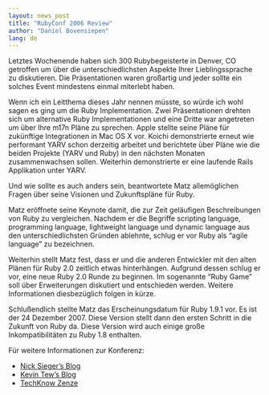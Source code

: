 ```yaml
---
layout: news_post
title: "RubyConf 2006 Review"
author: "Daniel Bovensiepen"
lang: de
---
```


Letztes Wochenende haben sich 300 Rubybegeisterte in Denver, CO
getroffen um über die unterschiedlichsten Aspekte Ihrer Lieblingssprache
zu diskutieren. Die Präsentationen waren großartig und jeder sollte ein
solches Event mindestens einmal miterlebt haben.

Wenn ich ein Leitthema dieses Jahr nennen müsste, so würde ich wohl
sagen es ging um die Ruby Implementation. Zwei Präsentationen drehten
sich um alternative Ruby Implementationen und eine Dritte war angetreten
um über Ihre m17n Pläne zu sprechen. Apple stellte seine Pläne für
zukünftige Integrationen in Mac OS X vor. Koichi demonstrierte erneut
wie performant YARV schon derzeitig arbeitet und berichtete über Pläne
wie die beiden Projekte (YARV und Ruby) in den nächsten Monaten
zusammenwachsen sollen. Weiterhin demonstrierte er eine laufende Rails
Applikation unter YARV.

Und wie sollte es auch anders sein, beantwortete Matz allemöglichen
Fragen über seine Visionen und Zukunftspläne für Ruby.

Matz eröffnete seine Keynote damit, die zur Zeit geläufigen
Beschreibungen von Ruby zu vergleichen. Nachdem er die Begriffe
scripting language, programming language, lightweight language und
dynamic language aus den unterschiedlichsten Gründen ablehnte, schlug er
vor Ruby als “agile language” zu bezeichnen.

Weiterhin stellt Matz fest, dass er und die anderen Entwickler mit den
alten Plänen für Ruby 2.0 zeitlich etwas hinterhängen. Aufgrund dessen
schlug er vor, eine neue Ruby 2.0 Runde zu beginnen. Im sogenannte “Ruby
Game” soll über Erweiterungen diskutiert und entschieden werden. Weitere
Informationen diesbezüglich folgen in kürze.

Schlußendlich stellte Matz das Erscheinungsdatum für Ruby 1.9.1 vor. Es
ist der 24 Dezember 2007. Diese Version stellt dann den ersten Schritt
in die Zukunft von Ruby da. Diese Version wird auch einige große
Inkompatibilitäten zu Ruby 1.8 enthalten.

Für weitere Informationen zur Konferenz:

* [Nick Sieger’s Blog][1]
* [Kevin Tew’s Blog][2]
* [TechKnow Zenze][3]



[1]: http://blog.nicksieger.com/
[2]: http://blog.tewk.com/
[3]: http://juixe.com/techknow/

